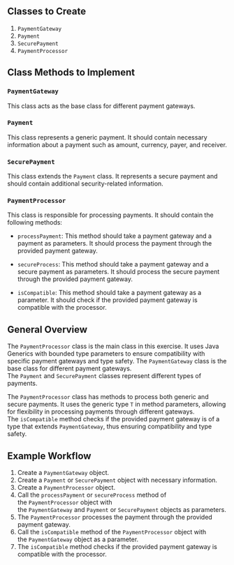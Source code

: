 ## Classes to Create

1. `PaymentGateway`
2. `Payment`
3. `SecurePayment`
4. `PaymentProcessor`

## Class Methods to Implement

### `PaymentGateway`

This class acts as the base class for different payment gateways.

### `Payment`

This class represents a generic payment. It should contain necessary information about a payment such as amount, currency, payer, and receiver.

### `SecurePayment`

This class extends the `Payment` class. It represents a secure payment and should contain additional security-related information.

### `PaymentProcessor`

This class is responsible for processing payments. It should contain the following methods:

- `processPayment`: This method should take a payment gateway and a payment as parameters. It should process the payment through the provided payment gateway.
    
- `secureProcess`: This method should take a payment gateway and a secure payment as parameters. It should process the secure payment through the provided payment gateway.
    
- `isCompatible`: This method should take a payment gateway as a parameter. It should check if the provided payment gateway is compatible with the processor.
    

## General Overview

The `PaymentProcessor` class is the main class in this exercise. It uses Java Generics with bounded type parameters to ensure compatibility with specific payment gateways and type safety. The `PaymentGateway` class is the base class for different payment gateways. The `Payment` and `SecurePayment` classes represent different types of payments.

The `PaymentProcessor` class has methods to process both generic and secure payments. It uses the generic type `T` in method parameters, allowing for flexibility in processing payments through different gateways. The `isCompatible` method checks if the provided payment gateway is of a type that extends `PaymentGateway`, thus ensuring compatibility and type safety.

## Example Workflow

1. Create a `PaymentGateway` object.
2. Create a `Payment` or `SecurePayment` object with necessary information.
3. Create a `PaymentProcessor` object.
4. Call the `processPayment` or `secureProcess` method of the `PaymentProcessor` object with the `PaymentGateway` and `Payment` or `SecurePayment` objects as parameters.
5. The `PaymentProcessor` processes the payment through the provided payment gateway.
6. Call the `isCompatible` method of the `PaymentProcessor` object with the `PaymentGateway` object as a parameter.
7. The `isCompatible` method checks if the provided payment gateway is compatible with the processor.
